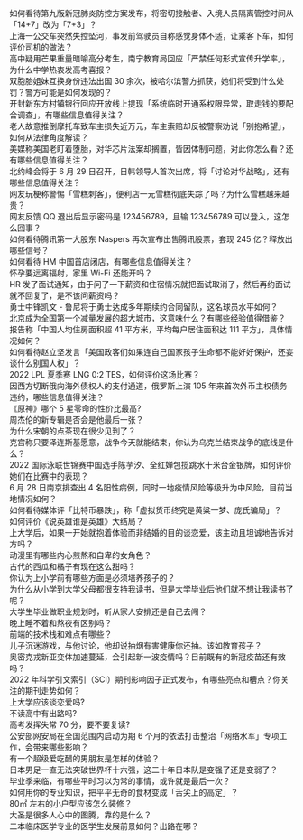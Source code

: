 如何看待第九版新冠肺炎防控方案发布，将密切接触者、入境人员隔离管控时间从「14+7」改为「7+3」？  
上海一公交车突然失控坠河，事发前驾驶员自称感觉身体不适，让乘客下车，如何评价司机的做法？  
高中疑用芒果重量暗喻高分考生，南宁教育局回应「严禁任何形式宣传升学率」，为什么中学热衷发高考喜报？  
双胞胎姐妹互换身份违法出国 30 余次，被哈尔滨警方抓获，她们将受到什么处罚？警方可能是如何发现的？  
开封新东方村镇银行回应开放线上提现「系统临时开通系权限异常，取走钱的要配合调查」，有哪些信息值得关注？  
老人故意推倒摩托车致车主损失近万元，车主索赔却反被警察劝说「别抱希望」，如何从法律角度解读？  
美媒称美国老盯着堕胎，对华芯片法案却搁置，皆因体制问题，对此你怎么看？还有哪些信息值得关注？  
北约峰会将于 6 月 29 日召开，日韩领导人首次出席，将「讨论对华战略」，还有哪些信息值得关注？  
网友玩梗称警惕「雪糕刺客」，便利店一元雪糕彻底失踪了吗？为什么雪糕越来越贵？  
网友反馈 QQ 退出后显示密码是 123456789，且输 123456789 可以登入，这怎么回事？  
如何看待腾讯第一大股东 Naspers 再次宣布出售腾讯股票，套现 245 亿？释放出哪些信号？  
如何看待 HM 中国首店闭店，有哪些信息值得关注？  
怀孕要远离辐射，家里 Wi-Fi 还能开吗？  
HR 发了面试通知，由于问了一下薪资和住宿情况就把面试取消了，然后再约面试就不回复了，是不该问薪资吗？  
勇士中锋凯文 - 鲁尼将于勇士达成多年期续约合同留队，这名球员水平如何？  
北京成为全国第一个减量发展的超大城市，这意味什么？有哪些经验值得借鉴？  
报告称「中国人均住房面积超 41 平方米，平均每户居住面积达 111 平方」，具体情况如何？  
如何看待赵立坚发言「美国政客们如果连自己国家孩子生命都不能好好保护，还妄谈什么别国人权」？  
2022 LPL 夏季赛 LNG 0:2 TES，如何评价这场比赛？  
因西方切断俄向海外债权人的支付通道，俄罗斯上演 105 年来首次外币主权债务违约，哪些信息值得关注？  
《原神》哪个 5 星零命的性价比最高?  
周杰伦的新专辑是否会是他最后一张？  
为什么宋朝的点茶现在很少见到了？  
克宫称只要泽连斯基愿意，战争今天就能结束，你认为乌克兰结束战争的底线是什么？  
2022 国际泳联世锦赛中国选手陈芋汐、全红婵包揽跳水十米台金银牌，如何评价她们在比赛中的表现？  
6 月 28 日南京排查出 4 名阳性病例，同时一地疫情风险等级升为中风险，目前当地情况如何？  
如何看待媒体评「比特币暴跌」，称「虚拟货币终究是黄粱一梦、庞氏骗局」？  
如何评价《说英雄谁是英雄》大结局？  
上大学后，如果一开始就抱着体验而非结婚的目的谈恋爱，该主动且坦诚地告诉对方吗？  
动漫里有哪些内心煎熬和自卑的女角色？  
古代的西瓜和橘子有现在这么甜吗？  
你认为上小学前有哪些方面是必须培养孩子的？  
为什么从小学到大学父母都很支持我读书，但是大学毕业后他们就不想让我读书了呢？  
大学生毕业做职业规划时，听从家人安排还是自己去闯？  
晚上睡不着和熬夜有区别吗？  
前端的技术栈和难点有哪些？  
儿子沉迷游戏，与他讨论，他却说抽烟有害健康你还抽。该如教育孩子？  
奥密克戎新亚变体加速蔓延，会引起新一波疫情吗？目前既有的新冠疫苗还有效吗？  
2022 年科学引文索引（SCI）期刊影响因子正式发布，有哪些亮点和槽点？你关注的期刊走势如何？  
上大学应该谈恋爱吗?  
不读高中有出路吗?  
高考发挥失常 70 分，要不要复读?  
公安部网安局在全国范围内启动为期 6 个月的依法打击整治「网络水军」专项工作，会带来哪些影响？  
有一个超级爱吃醋的男朋友是怎样的体验？  
日本男足一直无法突破世界杯十六强，这二十年日本队是变强了还是变弱了？  
毕业季来临，有哪些平时习以为常的事情，或许就是最后一次？  
如何用你的专业知识，把平平无奇的食材变成「舌尖上的高定」？  
80㎡ 左右的小户型应该怎么装修？  
大圣是很多人心中的图腾，靠的是什么？  
二本临床医学专业的医学生发展前景如何？出路在哪？  

